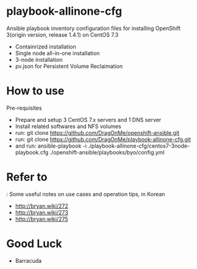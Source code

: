 # playbook-allinone-cfg
Ansible playbook inventory configuration files for installing OpenShift 3(origin version, release 1.4.1) on CentOS 7.3
 * Containrized installation
 * Single node all-in-one installation
 * 3-node installation
 * pv.json for Persistent Volume Reclaimation

# How to use
Pre-requisites
 * Prepare and setup 3 CentOS 7.x servers and 1 DNS server
 * Install related softwares and NFS volumes
 * run: git clone https://github.com/DragOnMe/openshift-ansible.git
 * run: git clone https://github.com/DragOnMe/playbook-allinone-cfg.git
 * and run: ansible-playbook -i ./playbook-allinone-cfg/centos7-3node-playbook.cfg ./openshift-ansible/playbooks/byo/config.yml

# Refer to
: Some useful notes on use cases and operation tips, in Korean

* http://bryan.wiki/272
* http://bryan.wiki/273
* http://bryan.wiki/275

# Good Luck

  - Barracuda

